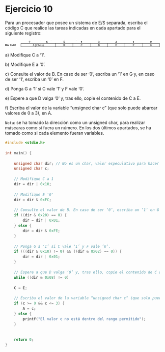 # Ejercicio 10

Para un procesador que posee un sistema de E/S separada, escriba el código C que realice las tareas indicadas en cada apartado para el siguiente registro:

![10](/images/ejercicio10.png)

a) Modifique C a ‘1’.

b) Modifique E a ‘0’. 

c) Consulte el valor de B. En caso de ser ‘0’, escriba un ‘1’ en G y, en caso de ser ‘1’, escriba un ‘0’ en F. 

d) Ponga G a ‘1’ si C vale ‘1’ y F vale ‘0’. 

e) Espere a que D valga ‘0’ y, tras ello, copie el contenido de C a E. 

f) Escriba el valor de la variable “unsigned char c” (que solo puede abarcar valores de 0 a 3), en A. 

`Nota`: se ha tomado la dirección como un unsigned char, para realizar máscaras como si fuera un número. En los dos últimos apartados, se ha tomado como si cada elemento fueran variables.

```c
#include <stdio.h>

int main() {

    unsigned char dir; // No es un char, valor especulativo para hacer los cálculos, representa un registro
    unsigned char c;

    // Modifique C a 1
    dir = dir | 0x10;

    // Modifique E '0'
    dir = dir & 0xFC;
    
    // Consulte el valor de B. En caso de ser ‘0’, escriba un ‘1’ en G y, en caso de ser ‘1’, escriba un ‘0’ en F. 
    if ((dir & 0x20) == 0) {
        dir = dir | 0x01;
    } else {
        dir = dir & 0xFE;
    }

    // Ponga G a ‘1’ si C vale ‘1’ y F vale ‘0’.
    if (((dir & 0x10) != 0) && ((dir & 0x02) == 0)) {
        dir = dir | 0x01;
    }

    // Espere a que D valga ‘0’ y, tras ello, copie el contenido de C a E.
    while ((dir & 0x08) != 0)

    C = E;

    // Escriba el valor de la variable “unsigned char c” (que solo puede abarcar valores de 0 a 3), en A.
    if (c >= 0 && c <= 3) {
        A = c;
    } else {
        printf("El valor c no está dentro del rango permitido");
    }


    return 0;
}
```